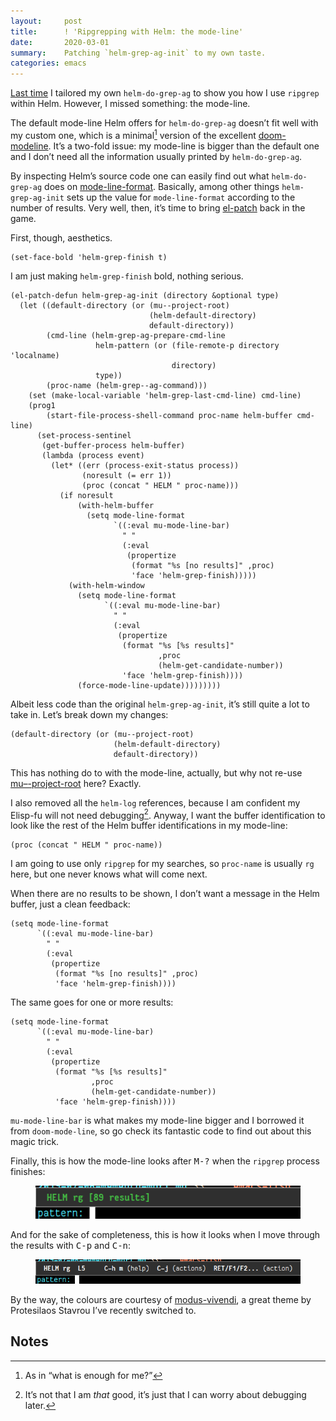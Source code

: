 ```yaml
---
layout:     post
title:      ! 'Ripgrepping with Helm: the mode-line'
date:       2020-03-01
summary:    Patching `helm-grep-ag-init` to my own taste.
categories: emacs
---
```


[Last
time](https://manuel-uberti.github.io/emacs/2020/02/22/ripgrepping-with-helm/)
I tailored my own `helm-do-grep-ag` to show you how I use `ripgrep` within Helm.
However, I missed something: the mode-line.

The default mode-line Helm offers for `helm-do-grep-ag` doesn’t fit well with my
custom one, which is a minimal[^1] version of the excellent
[doom-modeline](https://github.com/seagle0128/doom-modeline). It’s a two-fold
issue: my mode-line is bigger than the default one and I don’t need all the
information usually printed by `helm-do-grep-ag`.

By inspecting Helm’s source code one can easily find out what `helm-do-grep-ag`
does on
[mode-line-format](http://doc.endlessparentheses.com/Var/mode-line-format.html).
Basically, among other things `helm-grep-ag-init` sets up the value for
`mode-line-format` according to the number of results. Very well, then, it’s
time to bring
[el-patch](https://manuel-uberti.github.io/emacs/2019/12/01/el-patch/) back in
the game.

First, though, aesthetics.

``` emacs-lisp
(set-face-bold 'helm-grep-finish t)
```

I am just making `helm-grep-finish` bold, nothing serious.

``` emacs-lisp
(el-patch-defun helm-grep-ag-init (directory &optional type)
  (let ((default-directory (or (mu--project-root)
                               (helm-default-directory)
                               default-directory))
        (cmd-line (helm-grep-ag-prepare-cmd-line
                   helm-pattern (or (file-remote-p directory 'localname)
                                    directory)
                   type))
        (proc-name (helm-grep--ag-command)))
    (set (make-local-variable 'helm-grep-last-cmd-line) cmd-line)
    (prog1
        (start-file-process-shell-command proc-name helm-buffer cmd-line)
      (set-process-sentinel
       (get-buffer-process helm-buffer)
       (lambda (process event)
         (let* ((err (process-exit-status process))
                (noresult (= err 1))
                (proc (concat " HELM " proc-name)))
           (if noresult
               (with-helm-buffer
                 (setq mode-line-format
                       `((:eval mu-mode-line-bar)
                         " "
                         (:eval
                          (propertize
                           (format "%s [no results]" ,proc)
                           'face 'helm-grep-finish)))))
             (with-helm-window
               (setq mode-line-format
                     `((:eval mu-mode-line-bar)
                       " "
                       (:eval
                        (propertize
                         (format "%s [%s results]"
                                 ,proc
                                 (helm-get-candidate-number))
                         'face 'helm-grep-finish))))
               (force-mode-line-update)))))))))
```

Albeit less code than the original `helm-grep-ag-init`, it’s still quite a lot
to take in. Let’s break down my changes:

``` emacs-lisp
(default-directory (or (mu--project-root)
                       (helm-default-directory)
                       default-directory))
```

This has nothing do to with the mode-line, actually, but why not re-use
[mu–-project-root](https://manuel-uberti.github.io/emacs/2020/02/22/ripgrepping-with-helm/)
here? Exactly.

I also removed all the `helm-log` references, because I am confident my Elisp-fu
will not need debugging[^2]. Anyway, I want the buffer identification to look
like the rest of the Helm buffer identifications in my mode-line:

``` emacs-lisp
(proc (concat " HELM " proc-name))
```

I am going to use only `ripgrep` for my searches, so `proc-name` is usually `rg`
here, but one never knows what will come next. 

When there are no results to be shown, I don’t want a message in the Helm
buffer, just a clean feedback:

``` emacs-lisp
(setq mode-line-format
      `((:eval mu-mode-line-bar)
        " "
        (:eval
         (propertize
          (format "%s [no results]" ,proc)
          'face 'helm-grep-finish))))
```

The same goes for one or more results:

``` emacs-lisp
(setq mode-line-format
      `((:eval mu-mode-line-bar)
        " "
        (:eval
         (propertize
          (format "%s [%s results]"
                  ,proc
                  (helm-get-candidate-number))
          'face 'helm-grep-finish))))
```

`mu-mode-line-bar` is what makes my mode-line bigger and I borrowed it from
`doom-mode-line`, so go check its fantastic code to find out about this magic
trick.

Finally, this is how the mode-line looks after <kbd>M-?</kbd> when the `ripgrep`
process finishes:

<figure>
    <img src="/images/helm-rg-finished.png">
</figure>

And for the sake of completeness, this is how it looks when I move through the
results with <kbd>C-p</kbd> and <kbd>C-n</kbd>:

<figure>
    <img src="/images/helm-rg.png">
</figure>

By the way, the colours are courtesy of
[modus-vivendi](https://gitlab.com/protesilaos/modus-themes), a great theme by
Protesilaos Stavrou I’ve recently switched to.

## Notes ##

[^1]: As in “what is enough for me?”

[^2]: It’s not that I am *that* good, it’s just that I can worry about debugging
    later.
